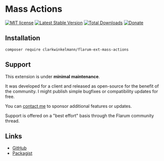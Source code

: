 # Mass Actions

[![MIT license](https://img.shields.io/badge/license-MIT-blue.svg)](https://github.com/clarkwinkelmann/flarum-ext-mass-actions/blob/master/LICENSE.md) [![Latest Stable Version](https://img.shields.io/packagist/v/clarkwinkelmann/flarum-ext-mass-actions.svg)](https://packagist.org/packages/clarkwinkelmann/flarum-ext-mass-actions) [![Total Downloads](https://img.shields.io/packagist/dt/clarkwinkelmann/flarum-ext-mass-actions.svg)](https://packagist.org/packages/clarkwinkelmann/flarum-ext-mass-actions) [![Donate](https://img.shields.io/badge/paypal-donate-yellow.svg)](https://www.paypal.me/clarkwinkelmann)

## Installation

    composer require clarkwinkelmann/flarum-ext-mass-actions

## Support

This extension is under **minimal maintenance**.

It was developed for a client and released as open-source for the benefit of the community.
I might publish simple bugfixes or compatibility updates for free.

You can [contact me](https://clarkwinkelmann.com/flarum) to sponsor additional features or updates.

Support is offered on a "best effort" basis through the Flarum community thread.

## Links

- [GitHub](https://github.com/clarkwinkelmann/flarum-ext-mass-actions)
- [Packagist](https://packagist.org/packages/clarkwinkelmann/flarum-ext-mass-actions)
